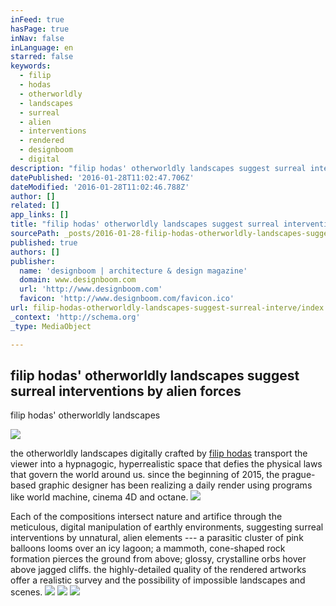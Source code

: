 ```yaml
---
inFeed: true
hasPage: true
inNav: false
inLanguage: en
starred: false
keywords:
  - filip
  - hodas
  - otherworldly
  - landscapes
  - surreal
  - alien
  - interventions
  - rendered
  - designboom
  - digital
description: "filip hodas' otherworldly landscapes suggest surreal interventions by alien forces filip hodas' otherworldly landscapes suggest surreal interventions by alien forces all images courtesy of filip hodas the otherworldly landscapes digitally crafted by filip hodas transport the viewer into a hypnagogic, hyperrealistic space that defies the physical laws that govern the world around us."
datePublished: '2016-01-28T11:02:47.706Z'
dateModified: '2016-01-28T11:02:46.788Z'
author: []
related: []
app_links: []
title: "filip hodas' otherworldly landscapes suggest surreal interventions by alien forces"
sourcePath: _posts/2016-01-28-filip-hodas-otherworldly-landscapes-suggest-surreal-interve.md
published: true
authors: []
publisher:
  name: 'designboom | architecture & design magazine'
  domain: www.designboom.com
  url: 'http://www.designboom.com'
  favicon: 'http://www.designboom.com/favicon.ico'
url: filip-hodas-otherworldly-landscapes-suggest-surreal-interve/index.html
_context: 'http://schema.org'
_type: MediaObject

---
```

<article style=""><h1>filip hodas' otherworldly landscapes suggest surreal interventions by alien forces</h1><p>filip hodas' otherworldly landscapes </p><img src="https://s3-us-west-2.amazonaws.com/the-grid-img/p/88fb9d0fee10000c5cecfb7c8ec01afd34019377.jpg" /></article>

the otherworldly landscapes digitally crafted by [filip hodas][0] transport the viewer into a hypnagogic, hyperrealistic space that defies the physical laws that govern the world around us. since the beginning of 2015, the prague-based graphic designer has been realizing a daily render using programs like world machine, cinema 4D and octane. ![](https://s3-us-west-2.amazonaws.com/the-grid-img/p/9993952e958d8cb85372d0dd726ce15905528eba.jpg)

Each of the compositions intersect nature and artifice through the meticulous, digital manipulation of earthly environments, suggesting surreal interventions by unnatural, alien elements --- a parasitic cluster of pink balloons looms over an icy lagoon; a mammoth, cone-shaped rock formation pierces the ground from above; glossy, crystalline orbs hover above jagged cliffs. the highly-detailed quality of the rendered artworks offer a realistic survey and the possibility of impossible landscapes and scenes. ![](https://s3-us-west-2.amazonaws.com/the-grid-img/p/1653b18893e6432a86a750f1dd37cdbb30803882.jpg)
![](https://s3-us-west-2.amazonaws.com/the-grid-img/p/de979245c51546a28098a7d1cc20af15cfbae233.jpg)
![](https://s3-us-west-2.amazonaws.com/the-grid-img/p/8c80bd4303c1cfef65aeb1f76bc6d4f936a856bc.jpg)

[0]: https://www.behance.net/Filiphds